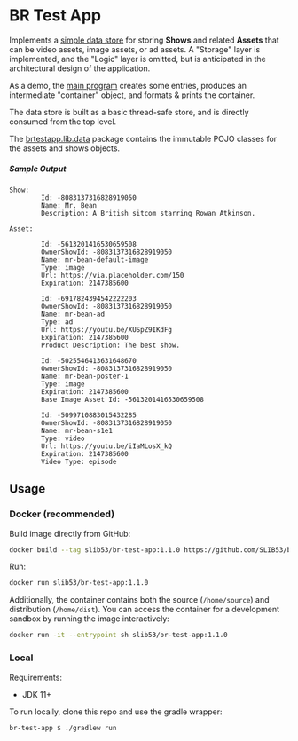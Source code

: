 # BR Test App

Implements a [simple data store](./src/main/java/brtestapp/storage/BRTestAppStore.java) for storing **Shows** and related **Assets** that can be video assets, image assets, or ad assets. A "Storage" layer is implemented, and the "Logic" layer is omitted, but is anticipated in the architectural design of the application.

As a demo, the [main program](./src/main/java/brtestapp/BRTestApp.java) creates some entries, produces an intermediate "container" object, and formats & prints the container.

The data store is built as a basic thread-safe store, and is directly consumed from the top level.

The [brtestapp.lib.data](./src/main/java/brtestapp/lib/data/) package contains the immutable POJO classes for the assets and shows objects.

##### Sample Output

```
Show:
        Id: -8083137316828919050
        Name: Mr. Bean
        Description: A British sitcom starring Rowan Atkinson.

Asset:

        Id: -5613201416530659508
        OwnerShowId: -8083137316828919050
        Name: mr-bean-default-image
        Type: image
        Url: https://via.placeholder.com/150
        Expiration: 2147385600

        Id: -6917824394542222203
        OwnerShowId: -8083137316828919050
        Name: mr-bean-ad
        Type: ad
        Url: https://youtu.be/XUSpZ9IKdFg
        Expiration: 2147385600
        Product Description: The best show.

        Id: -5025546413631648670
        OwnerShowId: -8083137316828919050
        Name: mr-bean-poster-1
        Type: image
        Expiration: 2147385600
        Base Image Asset Id: -5613201416530659508

        Id: -5099710883015432285
        OwnerShowId: -8083137316828919050
        Name: mr-bean-s1e1
        Type: video
        Url: https://youtu.be/iIaMLosX_kQ
        Expiration: 2147385600
        Video Type: episode

```

## Usage

### Docker (recommended)

Build image directly from GitHub:

```sh
docker build --tag slib53/br-test-app:1.1.0 https://github.com/SLIB53/br-test-app.git#v1.1.0
```

Run:

```sh
docker run slib53/br-test-app:1.1.0
```

Additionally, the container contains both the source (`/home/source`) and distribution (`/home/dist`). You can access the container for a development sandbox by running the image interactively:

```sh
docker run -it --entrypoint sh slib53/br-test-app:1.1.0
```

### Local

Requirements:

- JDK 11+

To run locally, clone this repo and use the gradle wrapper:

```sh
br-test-app $ ./gradlew run
```
